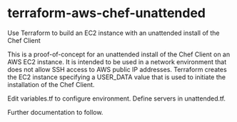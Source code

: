# terraform-aws-chef-unattended
Use Terraform to build an EC2 instance with an unattended install of the Chef Client

This is a proof-of-concept for an unattended install of the Chef Client on an AWS EC2 instance. It is intended to be used in a network environment that does not allow SSH access to AWS public IP addresses.
Terraform creates the EC2 instance specifying a USER_DATA value that is used to initiate the installation of the Chef Client.

Edit variables.tf to configure environment. Define servers in unattended.tf.

Further documentation to follow.
